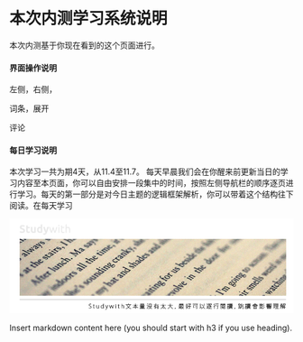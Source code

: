 # 本次内测学习系统说明

本次内测基于你现在看到的这个页面进行。

#### 界面操作说明

左侧，右侧，

词条，展开

评论

#### 每日学习说明

本次学习一共为期4天，从11.4至11.7。
每天早晨我们会在你醒来前更新当日的学习内容至本页面，你可以自由安排一段集中的时间，按照左侧导航栏的顺序逐页进行学习。每天的第一部分是对今日主题的逻辑框架解析，你可以带着这个结构往下阅读。在每天学习


![](/assets/2.jpg)

<!--sec data-title="Introduction" data-id="section0" data-show=true ces-->

Insert markdown content here (you should start with h3 if you use heading).

<!--endsec-->

